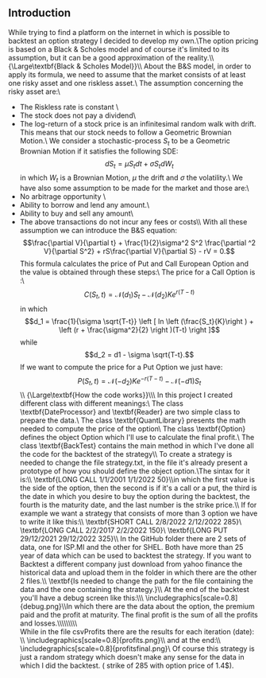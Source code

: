 ## Introduction
While trying to find a platform on the internet in which is possible to backtest an option strategy I decided to develop my own.\\The option pricing is based on a Black & Scholes model and of course it's limited to its assumption, but it can be a good approximation of the reality.\\\\
{\Large\textbf{Black \& Scholes Model}}\\\\
About the B&S model, in order to apply its formula, we need to assume that the market consists of at least one risky asset and one riskless asset.\\
The assumption concerning the risky asset are:\\
- The Riskless rate is constant \\
- The stock does not pay a dividend\\ 
- The log-return of a stock price is an infinitesimal random walk with drift. This means that our stock needs to follow a Geometric Brownian Motion.\\
We consider a stochastic-process $S_t$ to be a Geometric Brownian Motion if it satisfies the following SDE: $$dS_t = \mu S_tdt + \sigma S_tdW_t$$ in which $W_t$ is a Brownian Motion, $\mu$ the drift and $\sigma$ the volatility.\\
We have also some assumption to be made for the market and those are:\\
- No arbitrage opportunity \\
- Ability to borrow and lend any amount.\\
- Ability to buy and sell any amount\\
- The above transactions do not incur any fees or costs\\\\
With all these assumption we can introduce the B&S equation:
$$\frac{\partial V}{\partial t} + \frac{1}{2}\sigma^2 S^2 \frac{\partial ^2 V}{\partial S^2} + rS\frac{\partial V}{\partial S} - rV = 0.$$
This formula calculates the price of Put and Call European Option and the value is obtained through these steps:\\
The price for a Call Option is :\\
$$C(S_t,t) = \mathcal{N}(d_1)S_t - \mathcal{N}(d_2)Ke^{r(T-t)}$$ in which $$d_1 = \frac{1}{\sigma \sqrt{T-t}} \left [ ln \left (\frac{S_t}{K}\right ) + \left (r + \frac{\sigma^2}{2} \right )(T-t) \right ]$$ while $$d_2 = d1 - \sigma \sqrt{T-t}.$$
If we want to compute the price for a Put Option we just have:$$P(S_t,t) = \mathcal{N}(-d_2)Ke^{-r(T-t)} - \mathcal{N}(-d1)S_t$$\\\\
 {\Large\textbf{How the code works}}\\\\\\
 In this project I created different class with different meanings:\\
 The class \textbf{DateProcessor} and \textbf{Reader} are two simple class to prepare the data.\\
 The class \textbf{QuantLibrary} presents the math needed to compute the price of the option\\
 The class \textbf{Option} defines the object Option which I'll use to calculate the final profit.\\
 The class \textbf{BackTest} contains the main method in which I've done all the code for the backtest of the strategy\\\\
 To create a strategy is needed to change the file strategy.txt, in the file it's already present a prototype of how you should define the object option.\\The sintax for it is:\\\\
 \textbf{LONG CALL 1/1/2001 1/1/2022 50}\\\\in which the first value is the side of the option, then the second is if it's a call or a put, the third is the date in which you desire to buy the option during the backtest, the fourth is the maturity date, and the last number is the strike price.\\\\ If for example we want a strategy that consists of more than 3 option we have to write it like this:\\\\
\textbf{SHORT CALL 2/8/2022 2/12/2022 285}\\
\textbf{LONG CALL 2/2/2017 2/2/2022 150}\\
\textbf{LONG PUT 29/12/2021 29/12/2022 325}\\\\
In the GitHub folder there are 2 sets of data, one for ISP.MI and the other for SHEL. Both have more than 25 year of data which can be used to backtest the strategy. If you want to Backtest a different company just download from yahoo finance the historical data and upload them in the folder in which there are the other 2 files.\\\\
\textbf{Is needed to change the path for the file containing the data and the one containing the strategy.}\\\\
At the end of the backtest you'll have a debug screen like this:\\\\\\
\includegraphics[scale=0.8]{debug.png}\\\\In which there are the data about the option, the premium paid and the profit at maturity. The final profit is the sum of all the profits and losses.\\\\\\\\\\\\\\\\\\\
While in the file csvProfits there are the results for each iteration (date): \\\\
\includegraphics[scale=0.8]{profits.png}\\\\ and at the end:\\\\
\includegraphics[scale=0.8]{profitsfinal.png}\\
Of course this strategy is just a random strategy which doesn't make any sense for the data in which I did the backtest. ( strike of 285 with option price of 1.4\$). 
